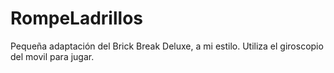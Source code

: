 # RompeLadrillos

Pequeña adaptación del Brick Break Deluxe, a mi estilo. Utiliza el giroscopio del movil para jugar.
